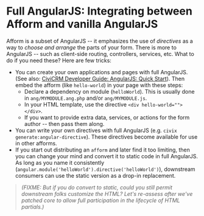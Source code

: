 # Full AngularJS: Integrating between Afform and vanilla AngularJS

Afform is a subset of AngularJS -- it emphasizes the use of *directives* as a way to *choose and arrange* the parts of
your form.  There is more to AngularJS -- such as client-side routing, controllers, services, etc.  What to do if you
need these?  Here are few tricks:

* You can create your own applications and pages with full AngularJS. (See also: [CiviCRM Developer Guide: AngularJS: Quick Start](https://docs.civicrm.org/dev/en/latest/framework/angular/quickstart/)).
  Then embed the afform (like `hello-world`) in your page with these steps:
    * Declare a dependency on module (`helloWorld`). This is usually done in `ang/MYMODULE.ang.php` and/or `ang/MYMODULE.js`.
    * In your HTML template, use the directive `<div hello-world=""></div>`.
    * If you want to provide extra data, services, or actions for the form author -- then pass them along.
* You can write your own directives with full AngularJS (e.g. `civix generate:angular-directive`). These directives become available for use in other afforms.
* If you start out distributing an `afform` and later find it too limiting, then you can change your mind and convert it to static code in full AngularJS.
  As long as you name it consistently (`angular.module('helloWorld').directive('helloWorld')`), downstream consumers can use the static version as a drop-in replacement.

> *(FIXME: But if you do convert to static, could you still permit downstream folks customize the HTML?  Let's
> re-assess after we've patched core to allow full participation in the lifecycle of HTML partials.)*
